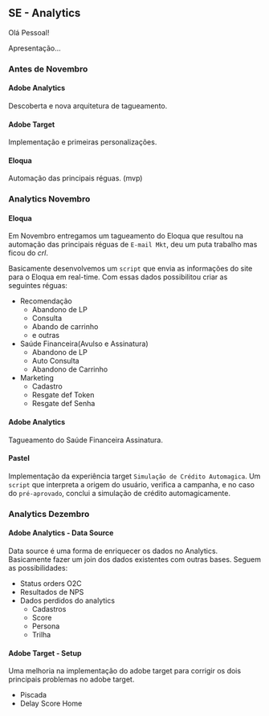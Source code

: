 ## SE - Analytics

Olá Pessoal!

Apresentação...

### Antes de Novembro

#### Adobe Analytics

Descoberta e nova arquitetura de tagueamento.

#### Adobe Target

Implementação e primeiras personalizações.

#### Eloqua

Automação das principais réguas. (mvp)

### Analytics Novembro

#### Eloqua

Em Novembro entregamos um tagueamento do Eloqua que resultou na automação das principais réguas de ```E-mail Mkt```, deu um puta trabalho mas ficou do *crl*.

Basicamente desenvolvemos um ```script``` que envia as informações do site para o Eloqua em real-time. Com essas dados possibilitou criar as seguintes réguas:

  - Recomendação
    - Abandono de LP
    - Consulta
    - Abando de carrinho
    - e outras
  - Saúde Financeira(Avulso e Assinatura)
    - Abandono de LP
    - Auto Consulta 
    - Abandono de Carrinho
  - Marketing
    - Cadastro
    - Resgate def Token
    - Resgate def Senha
    
#### Adobe Analytics

Tagueamento do Saúde Financeira Assinatura.

#### Pastel

Implementação da experiência target ```Simulação de Crédito Automagica```. Um ```script``` que interpreta a origem do usuário, verifica a campanha, e no caso do ```pré-aprovado```, conclui a simulação de crédito automagicamente.
    
    
    
### Analytics Dezembro

#### Adobe Analytics - Data Source

Data source é uma forma de enriquecer os dados no Analytics. Basicamente fazer um join dos dados existentes com outras bases. Seguem as possibilidades:

  - Status orders O2C
  - Resultados de NPS
  - Dados perdidos do analytics
    - Cadastros
    - Score
    - Persona
    - Trilha

#### Adobe Target - Setup

Uma melhoria na implementação do adobe target para corrigir os dois principais problemas no adobe target.

  - Piscada
  - Delay Score Home
